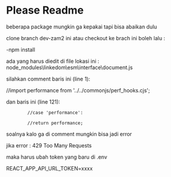 # Please Readme

beberapa package mungkin ga kepakai tapi bisa abaikan dulu

clone branch dev-zam2 ini atau checkout ke brach ini boleh lalu :

-npm install

ada yang harus diedit di file lokasi ini : node_modules\linkedom\esm\interface\document.js

silahkan comment baris ini (line 1):

//import performance from '../../commonjs/perf_hooks.cjs';

dan baris ini (line 121): 
           
            //case 'performance':
            
            //return performance;

soalnya kalo ga di comment mungkin bisa jadi error 

 jika error : 429 Too Many Requests

maka harus ubah token yang baru di .env 

REACT_APP_API_URL_TOKEN=xxxx